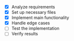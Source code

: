 - [x] Analyze requirements
- [x] Set up necessary files
- [x] Implement main functionality
- [x] Handle edge cases
- [ ] Test the implementation
- [ ] Verify results
